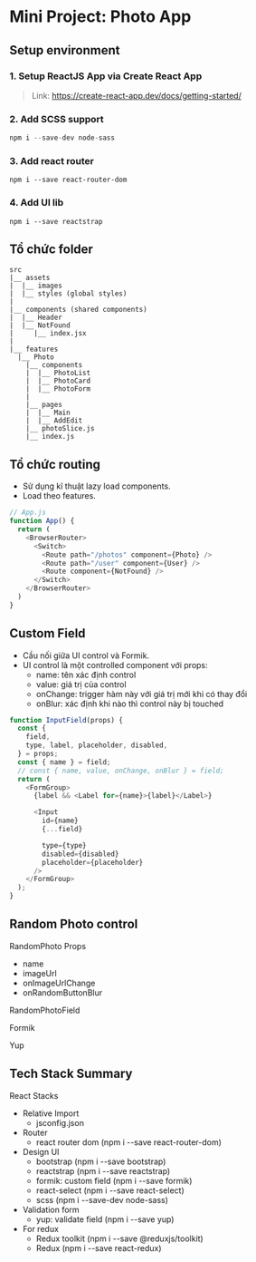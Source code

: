 # Mini Project: Photo App

## Setup environment 
### 1. Setup ReactJS App via Create React App

> Link: https://create-react-app.dev/docs/getting-started/

### 2. Add SCSS support

```js
npm i --save-dev node-sass
```

### 3. Add react router 

```
npm i --save react-router-dom
```

### 4. Add UI lib

```
npm i --save reactstrap
```


## Tổ chức folder

```
src
|__ assets
|  |__ images
|  |__ styles (global styles) 
|
|__ components (shared components)
|  |__ Header
|  |__ NotFound
|     |__ index.jsx
| 
|__ features
  |__ Photo
    |__ components
    |  |__ PhotoList
    |  |__ PhotoCard
    |  |__ PhotoForm
    |
    |__ pages
    |  |__ Main
    |  |__ AddEdit
    |__ photoSlice.js
    |__ index.js
```

## Tổ chức routing

- Sử dụng kĩ thuật lazy load components.
- Load theo features.

```js
// App.js
function App() {
  return (
    <BrowserRouter>
      <Switch>
        <Route path="/photos" component={Photo} />
        <Route path="/user" component={User} />
        <Route component={NotFound} />
      </Switch>
    </BrowserRouter>
  )
}
```

## Custom Field 

- Cầu nối giữa UI control và Formik.
- UI control là một controlled component với props: 
  - name: tên xác định control
  - value: giá trị của control
  - onChange: trigger hàm này với giá trị mới khi có thay đổi
  - onBlur: xác định khi nào thì control này bị touched

```js
function InputField(props) {
  const {
    field,
    type, label, placeholder, disabled,
  } = props;
  const { name } = field;
  // const { name, value, onChange, onBlur } = field;
  return (
    <FormGroup>
      {label && <Label for={name}>{label}</Label>}

      <Input
        id={name}
        {...field}

        type={type}
        disabled={disabled}
        placeholder={placeholder}
      />
    </FormGroup>
  );
}
```

## Random Photo control

RandomPhoto
Props
  - name
  - imageUrl 
  - onImageUrlChange 
  - onRandomButtonBlur

RandomPhotoField

Formik

Yup

## Tech Stack Summary
React Stacks
  - Relative Import
    - jsconfig.json
  - Router
    - react router dom (npm i --save react-router-dom)
  - Design UI
    - bootstrap (npm i --save bootstrap)
    - reactstrap (npm i --save reactstrap)
    - formik: custom field (npm i --save formik)
    - react-select (npm i --save react-select)
    - scss (npm i --save-dev node-sass)
  - Validation form
    - yup: validate field (npm i --save yup)
  - For redux
    - Redux toolkit (npm i --save @reduxjs/toolkit)
    - Redux (npm i --save react-redux)